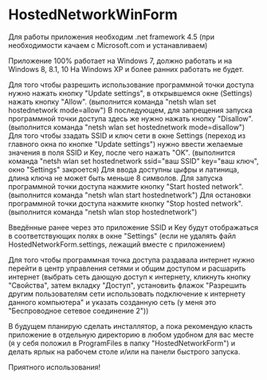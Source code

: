 # HostedNetworkWinForm

Для работы приложения необходим .net framework 4.5 (при необходимости качаем с Microsoft.com и устанавливаем)

Приложение 100% работает на Windows 7, должно работать и на Windows 8, 8.1, 10
На Windows XP и более ранних работать не будет.

Для того чтобы разрешить использование программной точки доступа нужно нажать кнопку "Update settings", 
      в открывшемся окне (Settings) нажать кнопку "Allow". (выполнится команда "netsh wlan set hostednetwork mode=allow")
      В последующем, для запрещения запуска программной точки доступа здесь же нужно нажать кнопку "Disallow". 
      (выполнится команда "netsh wlan set hostednetwork mode=disallow")
Для того чтобы ззадать SSID и ключ сети в окне Settings (переход из главного окна по кнопке "Update settings") нужно ввести
      желаемые значения в поля SSID и Key, после чего нажать "OK". 
      (выполнится команда "netsh wlan set hostednetwork ssid="ваш SSID" key="ваш ключ", окно "Settings" закроется)
      Для ввода доступны цыфры и латиница, длина ключа не может быть меньше 8 символов.
Для запуска программной точки доступа нажмите кнопку "Start hosted network". (выполнится команда "netsh wlan start hostednetwork")
Для остановки программной точки доступа нажмите кнопку "Stop hosted network". (выполнится команда "netsh wlan stop hostednetwork")

Введённые ранее через это приложение SSID и Key будут отображаться в соответствующих полях в окне "Settings" 
      (если не удалять файл HostedNetworkForm.settings, лежащий вместе с приложением)
      
Для того чтобы программная точка доступа раздавала интернет нужно перейти в центр управления сетями и общим доступом и расшарить интернет 
      (выбрать сеть дающую доступ к интернету, кликнуть кнопку "Свойства", затем вкладку "Доступ", установить флажок "Разрешить другим
      пользователям сети использовать подключение к интернету данного компьютера" и указать созданную сеть 
      (у меня это "Беспроводное сетевое соединение 2"))
      
В будущем планирую сделать инсталлятор, а пока рекомендую класть приложение в отдельную директорию в любом удобном для вас месте 
      (я у себя положил в ProgramFiles в папку "HostedNetworkForm") и делать ярлык на рабочем столе и/или на панели быстрого запуска.
      
Приятного использования!
